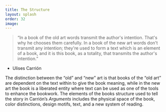 ```yaml
---
title: The Structure
layout: splash
order: 32
image:
---
```

> “In a book of the old art words transmit the author's intention. That's why he chooses them carefully. In a book of the new art words don't transmit any intention; they're used to form a text which is an element of a book, and it is this book, as a totality, that transmits the author's intention.”

-   Ulises Carrión

The distinction between the “old” and “new” art is that books of the “old art” are dependent on the text within to give the book meaning, while in the new art the book is a liberated entity where text can be used as one of the tools to enhance the bookwork. The elements of the books structure used to tell the story in Carrión’s *Arguments* includes the physical space of the book, color distinctions, design motifs, text, and a new system of reading.
